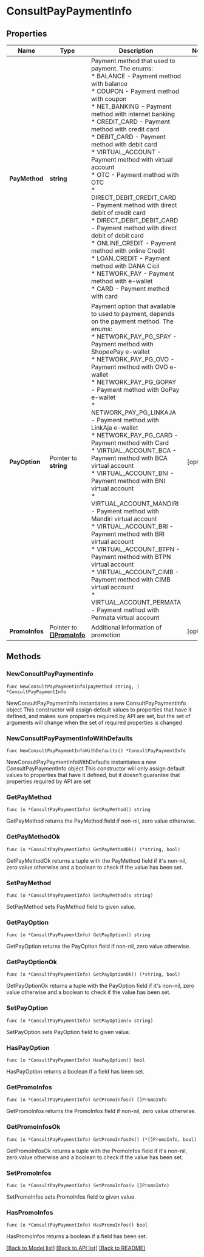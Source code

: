 # ConsultPayPaymentInfo

## Properties

Name | Type | Description | Notes
------------ | ------------- | ------------- | -------------
**PayMethod** | **string** | Payment method that used to payment. The enums:<br />   * BALANCE - Payment method with balance<br />   * COUPON - Payment method with coupon<br />   * NET_BANKING - Payment method with internet banking<br />   * CREDIT_CARD - Payment method with credit card<br />   * DEBIT_CARD - Payment method with debit card<br />   * VIRTUAL_ACCOUNT - Payment method with virtual account<br />   * OTC - Payment method with OTC<br />   * DIRECT_DEBIT_CREDIT_CARD - Payment method with direct debit of credit card<br />   * DIRECT_DEBIT_DEBIT_CARD - Payment method with direct debit of debit card<br />   * ONLINE_CREDIT - Payment method with online Credit<br />   * LOAN_CREDIT - Payment method with DANA Cicil<br />   * NETWORK_PAY - Payment method with e-wallet<br />   * CARD - Payment method with card<br />  | 
**PayOption** | Pointer to **string** | Payment option that available to used to payment, depends on the payment method. The enums:<br />   * NETWORK_PAY_PG_SPAY - Payment method with ShopeePay e-wallet<br />   * NETWORK_PAY_PG_OVO - Payment method with OVO e-wallet<br />   * NETWORK_PAY_PG_GOPAY - Payment method with GoPay e-wallet<br />   * NETWORK_PAY_PG_LINKAJA - Payment method with LinkAja e-wallet<br />   * NETWORK_PAY_PG_CARD - Payment method with Card<br />   * VIRTUAL_ACCOUNT_BCA - Payment method with BCA virtual account<br />   * VIRTUAL_ACCOUNT_BNI - Payment method with BNI virtual account<br />   * VIRTUAL_ACCOUNT_MANDIRI - Payment method with Mandiri virtual account<br />   * VIRTUAL_ACCOUNT_BRI - Payment method with BRI virtual account<br />   * VIRTUAL_ACCOUNT_BTPN - Payment method with BTPN virtual account<br />   * VIRTUAL_ACCOUNT_CIMB - Payment method with CIMB virtual account<br />   * VIRTUAL_ACCOUNT_PERMATA - Payment method with Permata virtual account<br />  | [optional] 
**PromoInfos** | Pointer to [**[]PromoInfo**](PromoInfo.md) | Additional Information of promotion | [optional] 

## Methods

### NewConsultPayPaymentInfo

`func NewConsultPayPaymentInfo(payMethod string, ) *ConsultPayPaymentInfo`

NewConsultPayPaymentInfo instantiates a new ConsultPayPaymentInfo object
This constructor will assign default values to properties that have it defined,
and makes sure properties required by API are set, but the set of arguments
will change when the set of required properties is changed

### NewConsultPayPaymentInfoWithDefaults

`func NewConsultPayPaymentInfoWithDefaults() *ConsultPayPaymentInfo`

NewConsultPayPaymentInfoWithDefaults instantiates a new ConsultPayPaymentInfo object
This constructor will only assign default values to properties that have it defined,
but it doesn't guarantee that properties required by API are set

### GetPayMethod

`func (o *ConsultPayPaymentInfo) GetPayMethod() string`

GetPayMethod returns the PayMethod field if non-nil, zero value otherwise.

### GetPayMethodOk

`func (o *ConsultPayPaymentInfo) GetPayMethodOk() (*string, bool)`

GetPayMethodOk returns a tuple with the PayMethod field if it's non-nil, zero value otherwise
and a boolean to check if the value has been set.

### SetPayMethod

`func (o *ConsultPayPaymentInfo) SetPayMethod(v string)`

SetPayMethod sets PayMethod field to given value.


### GetPayOption

`func (o *ConsultPayPaymentInfo) GetPayOption() string`

GetPayOption returns the PayOption field if non-nil, zero value otherwise.

### GetPayOptionOk

`func (o *ConsultPayPaymentInfo) GetPayOptionOk() (*string, bool)`

GetPayOptionOk returns a tuple with the PayOption field if it's non-nil, zero value otherwise
and a boolean to check if the value has been set.

### SetPayOption

`func (o *ConsultPayPaymentInfo) SetPayOption(v string)`

SetPayOption sets PayOption field to given value.

### HasPayOption

`func (o *ConsultPayPaymentInfo) HasPayOption() bool`

HasPayOption returns a boolean if a field has been set.

### GetPromoInfos

`func (o *ConsultPayPaymentInfo) GetPromoInfos() []PromoInfo`

GetPromoInfos returns the PromoInfos field if non-nil, zero value otherwise.

### GetPromoInfosOk

`func (o *ConsultPayPaymentInfo) GetPromoInfosOk() (*[]PromoInfo, bool)`

GetPromoInfosOk returns a tuple with the PromoInfos field if it's non-nil, zero value otherwise
and a boolean to check if the value has been set.

### SetPromoInfos

`func (o *ConsultPayPaymentInfo) SetPromoInfos(v []PromoInfo)`

SetPromoInfos sets PromoInfos field to given value.

### HasPromoInfos

`func (o *ConsultPayPaymentInfo) HasPromoInfos() bool`

HasPromoInfos returns a boolean if a field has been set.


[[Back to Model list]](../README.md#documentation-for-models) [[Back to API list]](../README.md#documentation-for-api-endpoints) [[Back to README]](../README.md)


